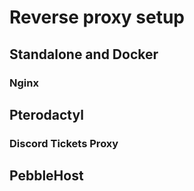 # Reverse proxy setup

## Standalone and Docker

### Nginx

## Pterodactyl

### Discord Tickets Proxy

## PebbleHost